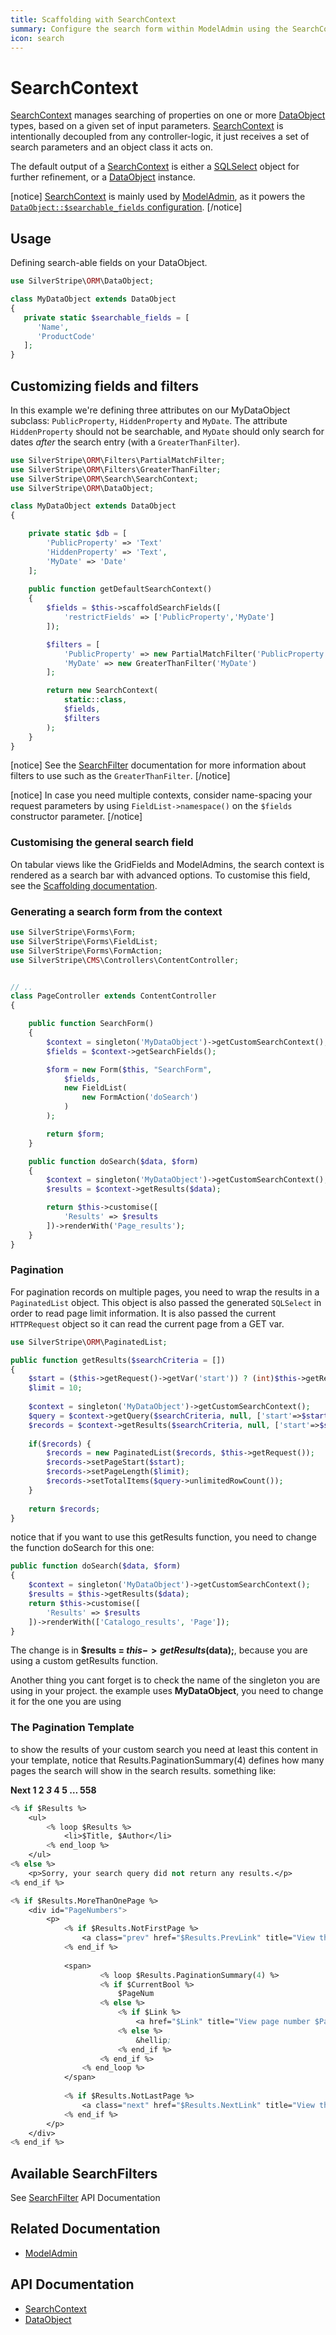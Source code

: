 ```yaml
---
title: Scaffolding with SearchContext
summary: Configure the search form within ModelAdmin using the SearchContext class.
icon: search
---
```


# SearchContext

[SearchContext](api:SilverStripe\ORM\Search\SearchContext) manages searching of properties on one or more [DataObject](api:SilverStripe\ORM\DataObject) types, based on a given set of
input parameters. [SearchContext](api:SilverStripe\ORM\Search\SearchContext) is intentionally decoupled from any controller-logic, it just receives a set of
search parameters and an object class it acts on.

The default output of a [SearchContext](api:SilverStripe\ORM\Search\SearchContext) is either a [SQLSelect](api:SilverStripe\ORM\Queries\SQLSelect) object for further refinement, or a
[DataObject](api:SilverStripe\ORM\DataObject) instance.

[notice]
[SearchContext](api:SilverStripe\ORM\Search\SearchContext) is mainly used by [ModelAdmin](/developer_guides/customising_the_admin_interface/modeladmin), as it powers the [`DataObject::$searchable_fields` configuration](/developer_guides/model/scaffolding#searchable-fields).
[/notice]

## Usage

Defining search-able fields on your DataObject.


```php
use SilverStripe\ORM\DataObject;

class MyDataObject extends DataObject 
{
   private static $searchable_fields = [
      'Name',
      'ProductCode'
   ];
}

```

## Customizing fields and filters

In this example we're defining three attributes on our MyDataObject subclass: `PublicProperty`, `HiddenProperty`
and `MyDate`. The attribute `HiddenProperty` should not be searchable, and `MyDate` should only search for dates
*after* the search entry (with a `GreaterThanFilter`).


```php
use SilverStripe\ORM\Filters\PartialMatchFilter;
use SilverStripe\ORM\Filters\GreaterThanFilter;
use SilverStripe\ORM\Search\SearchContext;
use SilverStripe\ORM\DataObject;

class MyDataObject extends DataObject 
{

    private static $db = [
        'PublicProperty' => 'Text'
        'HiddenProperty' => 'Text',
        'MyDate' => 'Date'
    ];
    
    public function getDefaultSearchContext() 
    {
        $fields = $this->scaffoldSearchFields([
            'restrictFields' => ['PublicProperty','MyDate']
        ]);

        $filters = [
            'PublicProperty' => new PartialMatchFilter('PublicProperty'),
            'MyDate' => new GreaterThanFilter('MyDate')
        ];

        return new SearchContext(
            static::class, 
            $fields, 
            $filters
        );
    }
}
```

[notice]
See the [SearchFilter](../model/searchfilters) documentation for more information about filters to use such as the
`GreaterThanFilter`.
[/notice]

[notice]
In case you need multiple contexts, consider name-spacing your request parameters by using `FieldList->namespace()` on
the `$fields` constructor parameter.
[/notice]

### Customising the general search field

On tabular views like the GridFields and ModelAdmins, the search context is rendered as a search bar
with advanced options. To customise this field, see the [Scaffolding documentation](../model/scaffolding#general-search-field).

### Generating a search form from the context

```php
use SilverStripe\Forms\Form;
use SilverStripe\Forms\FieldList;
use SilverStripe\Forms\FormAction;
use SilverStripe\CMS\Controllers\ContentController;


// ..
class PageController extends ContentController 
{

    public function SearchForm() 
    {
        $context = singleton('MyDataObject')->getCustomSearchContext();
        $fields = $context->getSearchFields();

        $form = new Form($this, "SearchForm",
            $fields,
            new FieldList(
                new FormAction('doSearch')
            )
        );

        return $form;
    }

    public function doSearch($data, $form) 
    {
        $context = singleton('MyDataObject')->getCustomSearchContext();
        $results = $context->getResults($data);

        return $this->customise([
            'Results' => $results
        ])->renderWith('Page_results');
    }
}
```

### Pagination

For pagination records on multiple pages, you need to wrap the results in a
`PaginatedList` object. This object is also passed the generated `SQLSelect`
in order to read page limit information. It is also passed the current
`HTTPRequest` object so it can read the current page from a GET var.


```php
use SilverStripe\ORM\PaginatedList;

public function getResults($searchCriteria = []) 
{
    $start = ($this->getRequest()->getVar('start')) ? (int)$this->getRequest()->getVar('start') : 0;
    $limit = 10;
        
    $context = singleton('MyDataObject')->getCustomSearchContext();
    $query = $context->getQuery($searchCriteria, null, ['start'=>$start,'limit'=>$limit]);
    $records = $context->getResults($searchCriteria, null, ['start'=>$start,'limit'=>$limit]);
    
    if($records) {
        $records = new PaginatedList($records, $this->getRequest());
        $records->setPageStart($start);
        $records->setPageLength($limit);
        $records->setTotalItems($query->unlimitedRowCount());
    }
    
    return $records;
}
```

notice that if you want to use this getResults function, you need to change the function doSearch for this one:


```php
public function doSearch($data, $form) 
{
    $context = singleton('MyDataObject')->getCustomSearchContext();
    $results = $this->getResults($data);
    return $this->customise([
        'Results' => $results
    ])->renderWith(['Catalogo_results', 'Page']);
}
```

The change is in **$results = $this->getResults($data);**, because you are using a custom getResults function.

Another thing you cant forget is to check the name of the singleton you are using in your project. the example uses
**MyDataObject**, you need to change it for the one you are using

### The Pagination Template

to show the results of your custom search you need at least this content in your template, notice that
Results.PaginationSummary(4) defines how many pages the search will show in the search results. something like:

**Next   1 2  *3*  4  5 &hellip; 558**  

```ss
<% if $Results %>
    <ul>
        <% loop $Results %>
            <li>$Title, $Author</li>
        <% end_loop %>
    </ul>
<% else %>
    <p>Sorry, your search query did not return any results.</p>
<% end_if %>

<% if $Results.MoreThanOnePage %>
    <div id="PageNumbers">
        <p>
            <% if $Results.NotFirstPage %>
                <a class="prev" href="$Results.PrevLink" title="View the previous page">Prev</a>
            <% end_if %>
        
            <span>
                    <% loop $Results.PaginationSummary(4) %>
                    <% if $CurrentBool %>
                        $PageNum
                    <% else %>
                        <% if $Link %>
                            <a href="$Link" title="View page number $PageNum">$PageNum</a>
                        <% else %>
                            &hellip;
                        <% end_if %>
                    <% end_if %>
                <% end_loop %>
            </span>
        
            <% if $Results.NotLastPage %>
                <a class="next" href="$Results.NextLink" title="View the next page">Next</a>
            <% end_if %>
        </p>
    </div>
<% end_if %>
```

## Available SearchFilters

See [SearchFilter](api:SilverStripe\ORM\Filters\SearchFilter) API Documentation

## Related Documentation

* [ModelAdmin](/developer_guides/customising_the_admin_interface/modeladmin)

## API Documentation

* [SearchContext](api:SilverStripe\ORM\Search\SearchContext)
* [DataObject](api:SilverStripe\ORM\DataObject)
